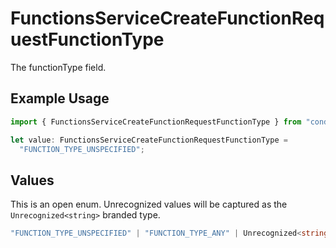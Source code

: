 # FunctionsServiceCreateFunctionRequestFunctionType

The functionType field.

## Example Usage

```typescript
import { FunctionsServiceCreateFunctionRequestFunctionType } from "conductorone-sdk-typescript/sdk/models/shared";

let value: FunctionsServiceCreateFunctionRequestFunctionType =
  "FUNCTION_TYPE_UNSPECIFIED";
```

## Values

This is an open enum. Unrecognized values will be captured as the `Unrecognized<string>` branded type.

```typescript
"FUNCTION_TYPE_UNSPECIFIED" | "FUNCTION_TYPE_ANY" | Unrecognized<string>
```